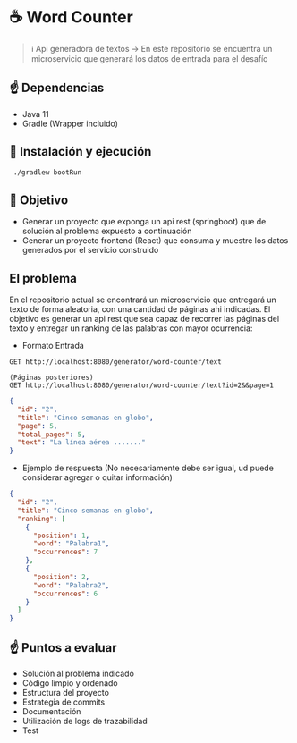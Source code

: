 # ☕️ Word Counter

> ℹ️ Api generadora de textos -> En este repositorio se encuentra un microservicio que generará los datos de entrada para el desafío

## ☝️ Dependencias

* Java 11
* Gradle (Wrapper incluido)

## 🚀 Instalación y ejecución

```bash
 ./gradlew bootRun
```

## 🏁 Objetivo

* Generar un proyecto que exponga un api rest (springboot) que de solución al problema expuesto a continuación
* Generar un proyecto frontend (React) que consuma y muestre los datos generados por el servicio construido

## El problema

En el repositorio actual se encontrará un microservicio que entregará un texto de forma aleatoria, con una cantidad de páginas ahi indicadas.
El objetivo es generar un api rest que sea capaz de recorrer las páginas del texto y entregar un ranking de las palabras
con mayor ocurrencia:

* Formato Entrada
```
GET http://localhost:8080/generator/word-counter/text

(Páginas posteriores)
GET http://localhost:8080/generator/word-counter/text?id=2&&page=1
```

```json
{
  "id": "2",
  "title": "Cinco semanas en globo",
  "page": 5,
  "total_pages": 5,
  "text": "La línea aérea ......."
}
```

* Ejemplo de respuesta (No necesariamente debe ser igual, ud puede considerar agregar o quitar información)

```json
{
  "id": "2",
  "title": "Cinco semanas en globo",
  "ranking": [
    {
      "position": 1,
      "word": "Palabra1",
      "occurrences": 7
    },
    {
      "position": 2,
      "word": "Palabra2",
      "occurrences": 6
    }
  ]
}
```

## ☝️ Puntos a evaluar

* Solución al problema indicado
* Código limpio y ordenado
* Estructura del proyecto
* Estrategia de commits
* Documentación
* Utilización de logs de trazabilidad
* Test
